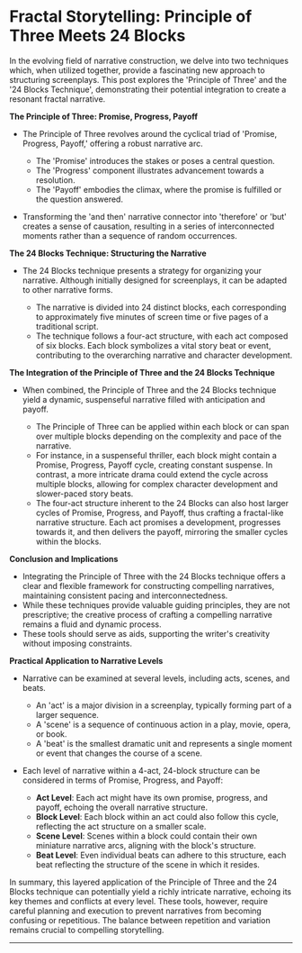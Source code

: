 # Fractal Storytelling: Principle of Three Meets 24 Blocks

In the evolving field of narrative construction, we delve into two techniques which, when utilized together, provide a fascinating new approach to structuring screenplays. This post explores the 'Principle of Three' and the '24 Blocks Technique', demonstrating their potential integration to create a resonant fractal narrative.

**The Principle of Three: Promise, Progress, Payoff**

- The Principle of Three revolves around the cyclical triad of 'Promise, Progress, Payoff,' offering a robust narrative arc.
    - The 'Promise' introduces the stakes or poses a central question.
    - The 'Progress' component illustrates advancement towards a resolution.
    - The 'Payoff' embodies the climax, where the promise is fulfilled or the question answered.

- Transforming the 'and then' narrative connector into 'therefore' or 'but' creates a sense of causation, resulting in a series of interconnected moments rather than a sequence of random occurrences.

**The 24 Blocks Technique: Structuring the Narrative**

- The 24 Blocks technique presents a strategy for organizing your narrative. Although initially designed for screenplays, it can be adapted to other narrative forms.

    - The narrative is divided into 24 distinct blocks, each corresponding to approximately five minutes of screen time or five pages of a traditional script.
    - The technique follows a four-act structure, with each act composed of six blocks. Each block symbolizes a vital story beat or event, contributing to the overarching narrative and character development.

**The Integration of the Principle of Three and the 24 Blocks Technique**

- When combined, the Principle of Three and the 24 Blocks technique yield a dynamic, suspenseful narrative filled with anticipation and payoff.
  
    - The Principle of Three can be applied within each block or can span over multiple blocks depending on the complexity and pace of the narrative.
    - For instance, in a suspenseful thriller, each block might contain a Promise, Progress, Payoff cycle, creating constant suspense. In contrast, a more intricate drama could extend the cycle across multiple blocks, allowing for complex character development and slower-paced story beats.
    - The four-act structure inherent to the 24 Blocks can also host larger cycles of Promise, Progress, and Payoff, thus crafting a fractal-like narrative structure. Each act promises a development, progresses towards it, and then delivers the payoff, mirroring the smaller cycles within the blocks.

**Conclusion and Implications**

- Integrating the Principle of Three with the 24 Blocks technique offers a clear and flexible framework for constructing compelling narratives, maintaining consistent pacing and interconnectedness.
- While these techniques provide valuable guiding principles, they are not prescriptive; the creative process of crafting a compelling narrative remains a fluid and dynamic process.
- These tools should serve as aids, supporting the writer's creativity without imposing constraints.

**Practical Application to Narrative Levels**

- Narrative can be examined at several levels, including acts, scenes, and beats.
  
    - An 'act' is a major division in a screenplay, typically forming part of a larger sequence.
    - A 'scene' is a sequence of continuous action in a play, movie, opera, or book.
    - A 'beat' is the smallest dramatic unit and represents a single moment or event that changes the course of a scene.

- Each level of narrative within a 4-act, 24-block structure can be considered in terms of Promise, Progress, and Payoff:
    - **Act Level**: Each act might have its own promise, progress, and payoff, echoing the overall narrative structure.
    - **Block Level**: Each block within an act could also follow this cycle, reflecting the act structure on a smaller scale.
    - **Scene Level**: Scenes within a block could contain their own miniature narrative arcs, aligning with the block's structure.
    - **Beat Level**: Even individual beats can adhere to this structure, each beat reflecting the structure of the scene in which it resides.

In summary, this layered application of the Principle of Three and the 24 Blocks technique can potentially yield a richly intricate narrative, echoing its key themes and conflicts at every level. These tools, however, require careful planning and execution to prevent narratives from becoming confusing or repetitious. The balance between repetition and variation remains crucial to compelling storytelling.

---
